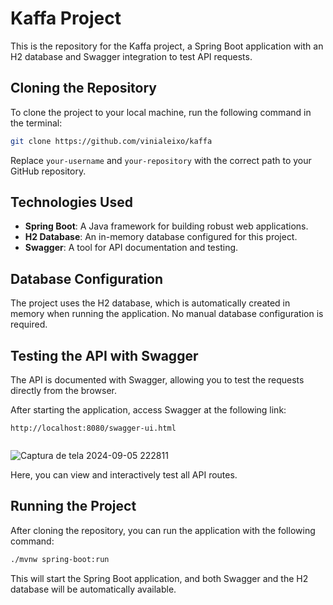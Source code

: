 
# Kaffa Project

This is the repository for the Kaffa project, a Spring Boot application with an H2 database and Swagger integration to test API requests.

## Cloning the Repository

To clone the project to your local machine, run the following command in the terminal:

```bash
git clone https://github.com/vinialeixo/kaffa
```

Replace `your-username` and `your-repository` with the correct path to your GitHub repository.

## Technologies Used

- **Spring Boot**: A Java framework for building robust web applications.
- **H2 Database**: An in-memory database configured for this project.
- **Swagger**: A tool for API documentation and testing.

## Database Configuration

The project uses the H2 database, which is automatically created in memory when running the application. No manual database configuration is required.


## Testing the API with Swagger

The API is documented with Swagger, allowing you to test the requests directly from the browser.

After starting the application, access Swagger at the following link:

```
http://localhost:8080/swagger-ui.html


```
![Captura de tela 2024-09-05 222811](https://github.com/user-attachments/assets/3d6c91ce-1909-406a-ae0d-ffbd10cdf94d)

Here, you can view and interactively test all API routes.

## Running the Project

After cloning the repository, you can run the application with the following command:

```bash
./mvnw spring-boot:run
```

This will start the Spring Boot application, and both Swagger and the H2 database will be automatically available.
